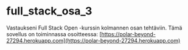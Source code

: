# full_stack_osa_3
Vastaukseni Full Stack Open -kurssin kolmannen osan tehtäviin.
Tämä sovellus on toiminnassa osoitteessa:
[https://polar-beyond-27294.herokuapp.com](https://polar-beyond-27294.herokuapp.com)
